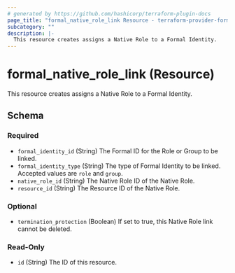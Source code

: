 ```yaml
---
# generated by https://github.com/hashicorp/terraform-plugin-docs
page_title: "formal_native_role_link Resource - terraform-provider-formal"
subcategory: ""
description: |-
  This resource creates assigns a Native Role to a Formal Identity.
---
```


# formal_native_role_link (Resource)

This resource creates assigns a Native Role to a Formal Identity.



<!-- schema generated by tfplugindocs -->
## Schema

### Required

- `formal_identity_id` (String) The Formal ID for the Role or Group to be linked.
- `formal_identity_type` (String) The type of Formal Identity to be linked. Accepted values are `role` and `group`.
- `native_role_id` (String) The Native Role ID of the Native Role.
- `resource_id` (String) The Resource ID of the Native Role.

### Optional

- `termination_protection` (Boolean) If set to true, this Native Role link cannot be deleted.

### Read-Only

- `id` (String) The ID of this resource.


